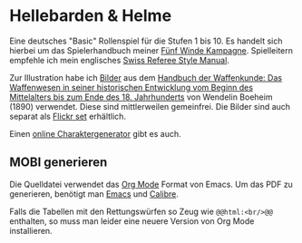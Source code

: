 Hellebarden & Helme
===================

Eine deutsches "Basic" Rollenspiel für die Stufen 1 bis 10. Es handelt
sich hierbei um das Spielerhandbuch meiner
[Fünf Winde Kampagne](http://campaignwiki.org/wiki/F%C3%BCnfWinde/HomePage).
Spielleitern empfehle ich mein englisches
[Swiss Referee Style Manual](http://alexschroeder.ch/wiki/Swiss_Referee_Style_Manual).

Zur Illustration habe ich [Bilder](graphics/) aus dem
[Handbuch der Waffenkunde: Das Waffenwesen in seiner historischen Entwicklung vom Beginn des Mittelalters bis zum Ende des 18. Jahrhunderts](http://www.archive.org/details/handbuchderwaff00collgoog)
von Wendelin Boeheim (1890) verwendet. Diese sind mittlerweilen
gemeinfrei. Die Bilder sind auch separat als
[Flickr set](http://www.flickr.com/photos/kensanata/sets/72157629238437674/)
erhältlich.

Einen
[online Charaktergenerator](http://campaignwiki.org/halberdsnhelmets/de)
gibt es auch.

MOBI generieren
---------------

Die Quelldatei verwendet das [Org Mode](http://orgmode.org/) Format
von Emacs. Um das PDF zu generieren, benötigt man
[Emacs](http://www.gnu.org/software/emacs/) und
[Calibre](http://calibre-ebook.com/).

Falls die Tabellen mit den Rettungswürfen so Zeug wie ```@@html:<br/>@@```
enthalten, so muss man leider eine neuere Version von Org Mode
installieren.
